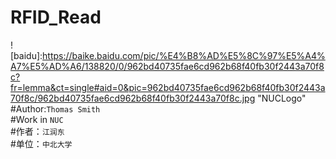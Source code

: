  RFID_Read
============
![baidu]:https://baike.baidu.com/pic/%E4%B8%AD%E5%8C%97%E5%A4%A7%E5%AD%A6/138820/0/962bd40735fae6cd962b68f40fb30f2443a70f8c?fr=lemma&ct=single#aid=0&pic=962bd40735fae6cd962b68f40fb30f2443a70f8c/962bd40735fae6cd962b68f40fb30f2443a70f8c.jpg "NUCLogo"<br>
#Author:`Thomas Smith`<br>
#Work in `NUC`<br>
#作者：`江润东`<br>
#单位：`中北大学`
